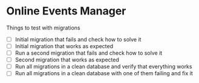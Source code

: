 Online Events Manager
===

Things to test with migrations

- [ ] Initial migration that fails and check how to solve it
- [ ] Initial migration that works as expected
- [ ] Run a second migration that fails and check how to solve it
- [ ] Second migration that works as expected
- [ ] Run all migrations in a clean database and verify that everything works
- [ ] Run all migrations in a clean database with one of them failing and fix it
